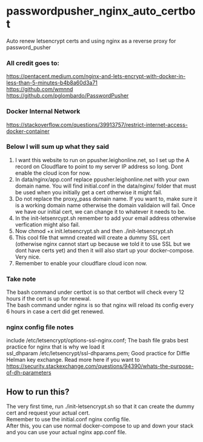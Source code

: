 # passwordpusher_nginx_auto_certbot
Auto renew letsencrypt certs and using nginx as a reverse proxy for password_pusher

### All credit goes to:
https://pentacent.medium.com/nginx-and-lets-encrypt-with-docker-in-less-than-5-minutes-b4b8a60d3a71  
https://github.com/wmnnd  
https://github.com/pglombardo/PasswordPusher  

### Docker Internal Network
https://stackoverflow.com/questions/39913757/restrict-internet-access-docker-container  

### Below I will sum up what they said
1. I want this website to run on ppusher.leighonline.net, so I set up the A record on Cloudflare to point to my server IP address so long. Dont enable the cloud icon for now.  
2. In data/nginx/app.conf replace ppusher.leighonline.net with your own domain name. You will find initial.conf in the data/nginx/ folder that must be used when you initially get a cert otherwise it might fail.  
3. Do not replace the proxy_pass domain name. If you want to, make sure it is a working domain name otherwise the domain validaion will fail. Once we have our initial cert, we can change it to whatever it needs to be.  
4. In the init-letsenrcypt.sh remember to add your email address otherwise verfication might also fail.  
5. Now chmod +x init.letsencrypt.sh and then ./init-letsencrypt.sh  
6. This cool file that wmnd created will create a dummy SSL cert (otherwise nginx cannot start up because we told it to use SSL but we dont have certs yet) and then it will also start up your docker-compose. Very nice.  
7. Remember to enable your cloudflare cloud icon now.  

### Take note
The bash command under certbot is so that certbot will check every 12 hours if the cert is up for renewal.  
The bash command under nginx is so that nginx will reload its config every 6 hours in case a cert did get renewed.  

### nginx config file notes
include /etc/letsencrypt/options-ssl-nginx.conf;  The bash file grabs best practice for nginx that is why we load it  
ssl_dhparam /etc/letsencrypt/ssl-dhparams.pem;  Good practice for Diffie Helman key exchange. Read more here if you want to https://security.stackexchange.com/questions/94390/whats-the-purpose-of-dh-parameters


## How to run this?
The very first time, run ./init-letsencrypt.sh so that it can create the dummy cert and request your actual cert.  
Remember to use the initial.conf nginx config file.  
After this, you can use normal docker-compose to up and down your stack and you can use your actual nginx app.conf file.  



